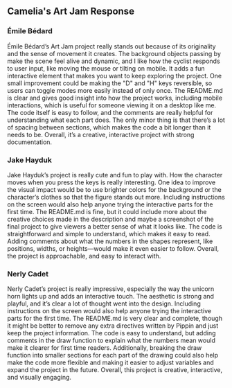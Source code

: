 ## Camelia's Art Jam Response

### Émile Bédard

Émile Bédard’s Art Jam project really stands out because of its originality and the sense of movement it creates. The background objects passing by make the scene feel alive and dynamic, and I like how the cyclist responds to user input, like moving the mouse or tilting on mobile. It adds a fun interactive element that makes you want to keep exploring the project. One small improvement could be making the "D" and "H" keys reversible, so users can toggle modes more easily instead of only once. The README.md is clear and gives good insight into how the project works, including mobile interactions, which is useful for someone viewing it on a desktop like me. The code itself is easy to follow, and the comments are really helpful for understanding what each part does. The only minor thing is that there’s a lot of spacing between sections, which makes the code a bit longer than it needs to be. Overall, it’s a creative, interactive project with strong documentation.

### Jake Hayduk

Jake Hayduk’s project is really cute and fun to play with. How the character moves when you press the keys is really interesting. One idea to improve the visual impact would be to use brighter colors for the background or the character’s clothes so that the figure stands out more. Including instructions on the screen would also help anyone trying the interactive parts for the first time. The README.md is fine, but it could include more about the creative choices made in the description and maybe a screenshot of the final project to give viewers a better sense of what it looks like. The code is straightforward and simple to understand, which makes it easy to read. Adding comments about what the numbers in the shapes represent, like positions, widths, or heights—would make it even easier to follow. Overall, the project is approachable, and easy to interact with.

### Nerly Cadet

Nerly Cadet’s project is really impressive, especially the way the unicorn horn lights up and adds an interactive touch. The aesthetic is strong and playful, and it’s clear a lot of thought went into the design. Including instructions on the screen would also help anyone trying the interactive parts for the first time. The README.md is very clear and complete, though it might be better to remove any extra directives written by Pippin and just keep the project information. The code is easy to understand, but adding comments in the draw function to explain what the numbers mean would make it clearer for first time readers. Additionally, breaking the draw function into smaller sections for each part of the drawing could also help make the code more flexible and making it easier to adjust variables and expand the project in the future. Overall, this project is creative, interactive, and visually engaging.